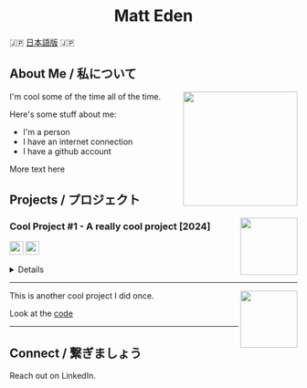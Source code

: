<!-- Bavro for the header -->
<div align="center">
  <h1>Matt Eden</h1>
</div>

🇯🇵 [日本語版](https://matteden.nz) 🇯🇵

<!-- Penna for the section headings -->
<!-- Not sure about the Japanese - is that stil important to include? -->

## About Me / 私について

<img src="https://github.com/user-attachments/assets/1f5d7f7e-ad6e-4936-a292-18fa36f18f5f" align="right" height="200" />

I'm cool some of the time all of the time.

Here's some stuff about me:
- I'm a person
- I have an internet connection
- I have a github account

More text here

## Projects / プロジェクト

<img src="https://github.com/user-attachments/assets/1f5d7f7e-ad6e-4936-a292-18fa36f18f5f" align="right" height="100" />

### Cool Project #1 - A really cool project [2024]

<img src="https://cdn.jsdelivr.net/gh/devicons/devicon@latest/icons/typescript/typescript-original.svg" height="24" /> <img src="https://cdn.jsdelivr.net/gh/devicons/devicon@latest/icons/react/react-original.svg" height="24" />

<summary>
  <details>
    Look at the [code](https://github.com/Matteas-Eden/Matteas-Eden)
  </details>
</summary>

---

<img src="https://github.com/user-attachments/assets/1f5d7f7e-ad6e-4936-a292-18fa36f18f5f" align="right" height="100" />

This is another cool project I did once.

Look at the [code](https://github.com/Matteas-Eden/Matteas-Eden)

---

## Connect / 繋ぎましょう

Reach out on LinkedIn.
